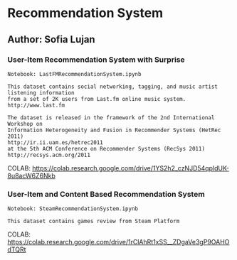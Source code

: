 # Recommendation System
## Author: Sofia Lujan

### User-Item Recommendation System with Surprise

	Notebook: LastFMRecommendationSystem.ipynb

    This dataset contains social networking, tagging, and music artist listening information 
    from a set of 2K users from Last.fm online music system.
    http://www.last.fm 

    The dataset is released in the framework of the 2nd International Workshop on 
    Information Heterogeneity and Fusion in Recommender Systems (HetRec 2011) 
    http://ir.ii.uam.es/hetrec2011 
    at the 5th ACM Conference on Recommender Systems (RecSys 2011)
    http://recsys.acm.org/2011 



COLAB: https://colab.research.google.com/drive/1YS2h2_czNJD54qpldUK-8u8acW6Z6Nkb


### User-Item and Content Based Recommendation System 
    Notebook: SteamRecommendationSystem.ipynb

    This dataset contains games review from Steam Platform



COLAB: https://colab.research.google.com/drive/1rClAhRt1xSS__ZDgaVe3gP9OAHOdTQRt
